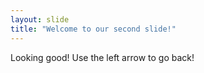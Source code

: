 ```yaml
---
layout: slide
title: "Welcome to our second slide!"
---
```

Looking good!
Use the left arrow to go back!
